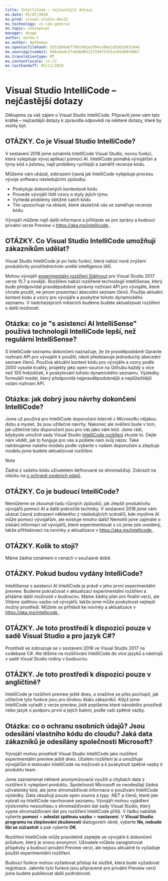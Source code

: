 ```yaml
---
title: IntelliCode – nejčastější dotazy
ms.date: 05/07/2018
ms.prod: visual-studio-dev15
ms.technology: vs-ide-general
ms.topic: conceptual
manager: douge
author: markw-t
ms.author: mwthomas
ms.openlocfilehash: d351d94a6f7891481e5f04ce9be1d5502603104d
ms.sourcegitcommit: 046a9adc5fa6d6d05157204f5fd1a291d89760b7
ms.translationtype: MT
ms.contentlocale: cs-CZ
ms.lasthandoff: 05/11/2018
---
```

# Visual Studio IntelliCode – nejčastější dotazy

Děkujeme za váš zájem o Visual Studio IntelliCode. Připravili jsme vám tato krátké – nejčastější dotazy k zpravidla odpovědi na některé dotazy, které by mohly být.

## OTÁZKY. Co je Visual Studio IntelliCode?

V sestavení 2018 jsme oznámila IntelliCode Visual Studio, novou funkci, která vylepšuje vývoj aplikací pomocí AI. IntelliCode pomáhá vývojářům a týmy kód s jistotou, najít problémy rychlejší a zaměřit recenze kódu.

Můžeme vám ukázal, zobrazení časná jak IntelliCode vylepšuje procesu vývoje softwaru následujícími způsoby:

- Poskytuje dokončených kontextově kódu
- Provede vývojáři řídit vzory a styly jejich týmu
- Vyhledá problémy obtížné catch kódu
- Tím upozorňuje na oblasti, které skutečně vás se zaměřuje recenze kódu

Vývojáři můžete najít další informace a přihlaste se pro zprávy a budoucí privátní verze Preview v [ https://aka.ms/intellicode ](https://aka.ms/intellicode).

## OTÁZKY. Co Visual Studio IntelliCode umožňují zákazníkům udělat?

Visual Studio IntelliCode je po řadu funkcí, která nabízí nové zvýšení produktivity prostřednictvím umělé intelligence (AI).

Mohou vývojáři [experimentální rozšíření Stáhnout](https://go.microsoft.com/fwlink/?linkid=872707) pro Visual Studio 2017 verze 15.7 a novější. Rozšíření nabízí rozšířené technologii IntelliSense, který bude předpovídat pravděpodobně správný rozhraní API pro vývojáře, které chcete použít, ne jenom prezentací abecední seznam členů. Použije aktuální kontext kódu a vzory pro vývojáře a poskytne tohoto dynamického seznamu. V nadcházejících měsících budeme budete aktualizovat rozšíření s další možnosti.

## Otázka: co je "s asistencí AI IntelliSense" používá technologii IntelliCode lepší, než regulární IntelliSense?

S IntelliCode seznamu dokončení naznačuje, že že pravděpodobně Opravte rozhraní API pro vývojáře k použití, nikoli představuje jednoduchý abecední seznam členů. Používá aktuální kontext kódu pro vývojáře a vzory podle 2000 vysoké kvality, projekty jako open-source na Githubu každý s více než 100 hvězdiček, k poskytování tohoto dynamického seznamu. Výsledky formuláři model, který předpovídá nejpravděpodobnější a nejdůležitější volání rozhraní API.

## Otázka: jak dobrý jsou návrhy dokončení IntelliCode?

Jsme už používá pro IntelliCode doporučení interně v Microsoftu nějakou dobu a myslet, že jsou užitečné návrhy. Nakonec ale ověření bude v tom, jak užitečné tato doporučení jsou pro vás jako vám kód. Jsme rádi, kdybyste umožnit sady Visual Studio [IntelliCode rozšíření](https://go.microsoft.com/fwlink/?linkid=872707) zkuste to. Dejte nám vědět, jak to funguje pro vás a pošlete nám svůj názor. Také natrénujeme našeho modelu podle vyberte v našem doporučení a zlepšuje modelu jsme budete aktualizovat rozšíření.

> [!NOTE]
> Žádná z vašeho kódu uživatelem definované se shromažďují. Zobrazit na otázku na [o ochraně osobních údajů](#privacy).

## OTÁZKY. Co je budoucí IntelliCode?

Nemůžeme se zkoumat řadu různých způsobů, jak zlepšit produktivitu vývojářů pomocí AI a další pokročilé techniky. V sestavení 2018 jsme vám ukázal časná zobrazení některého z následujících scénářů, kde myslíme AI může pomoci vývojářům, ale existuje mnoho další! Nemohli jsme zajímáte o získání informací od vývojářů, které experimentovat s co jsme jste uvedený, takže přihlašovací na novinky a aktualizace v [ https://aka.ms/intellicode ](https://aka.ms/intellicode).

## OTÁZKY. Kolik to stojí?

Máme žádná oznámení o cenách v současné době.

## OTÁZKY. Pokud budou vydány IntelliCode?

IntelliSense s asistencí AI IntelliCode je právě v jeho první experimentální preview. Budeme pokračovat v aktualizaci experimentální rozšíření a přidáme další možnosti v budoucnu. Máme žádný plán pro finální verzi, ale Vítáme zpětnou vazbu od vývojářů, takže jsme může poskytovat nejlepší možný prostředí. Můžete se přihlásit ke novinky a aktualizace v [ https://aka.ms/intellicode ](https://aka.ms/intellicode).

## OTÁZKY. Je toto prostředí k dispozici pouze v sadě Visual Studio a pro jazyk C#?

Prostředí se zobrazuje se v sestavení 2018 ve Visual Studio 2017 na codebase C#. Ale těšíme na rozšiřování IntelliCode do více jazyků a nástrojů v sadě Visual Studio rodiny v budoucnu.

## OTÁZKY. Je toto prostředí k dispozici pouze v angličtině?

IntelliCode je rozšíření preview ještě dnes, a snažíme se přes pochopit, jak užitečné tyto funkce jsou pro širokou škálu zákazníků. Když jsme IntelliCode vyřadit z verze preview, jistě popíšeme které národního prostředí nebo jazyk o podporu první a jejich balení, podle vaší zpětné vazby. 

## <a name="privacy"/> Otázka: co o ochranu osobních údajů? Jsou odesílání vlastního kódu do cloudu? Jaká data zákazníků je odesílány společnosti Microsoft?

Vývojáři mohou prostředí Visual Studio IntelliCode jako rozšíření experimentální preview ještě dnes. Účelem rozšíření je a umožňuje vývojářům k testování IntelliCode na možnosti a k poskytnutí zpětné vazby k produktu team.

Jsme zaznamenat některé anonymizovaná využití a chybách data z rozšíření k vylepšení produktu. Společnosti Microsoft se neodesílají žádná uživatelský kód, ale jsme shromažďovat informace o používání IntelliCode výsledky. Data obsahují pouze open source a typy .NET a členů, které jste vybrali na IntelliCode navrhované seznamu. Vývojáři mohou vyjádření výslovného nesouhlasu s shromažďování dat sady Visual Studio, který vypne shromažďování dat pro rozšíření IntelliCode příliš. V řádku nabídek vyberte **pomoci** > **odeslat zpětnou vazbu** > **nastavení**. V **Visual Studio programu na zlepšování zkušeností** dialogovém okně, vyberte **Ne, nebude líbí se zúčastnit** a pak vyberte **OK**.

Rozšíření IntelliCode může pravidelně zeptejte se vývojáře k dokončení průzkum, který je znovu anonymní. Uživatele můžete zaregistrovat příspěvky a budoucí privátní Preview verzi, ale nejsou aktuálně to vyžaduje použití experimentální rozšíření.

Budoucí funkce mohou vyžadovat přístup ke službě, která bude vyžadovat registrace. Jakmile tyto funkce jsou připravené pro privátní Preview verzi jsme budete publikovat další podrobnosti.

